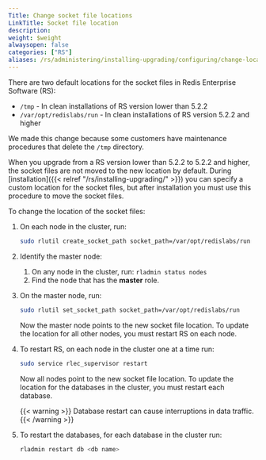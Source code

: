 ```yaml
---
Title: Change socket file locations
LinkTitle: Socket file location
description:
weight: $weight
alwaysopen: false
categories: ["RS"]
aliases: /rs/administering/installing-upgrading/configuring/change-location-socket-files/
---
```

There are two default locations for the socket files in Redis Enterprise Software (RS):

- `/tmp` - In clean installations of RS version lower than 5.2.2
- `/var/opt/redislabs/run` - In clean installations of RS version 5.2.2 and higher

We made this change because some customers have maintenance procedures that delete the
`/tmp` directory.

When you upgrade from a RS version lower than 5.2.2 to 5.2.2 and higher, the socket files
are not moved to the new location by default. During [installation]({{< relref
"/rs/installing-upgrading/" >}}) you can specify a custom location
for the socket files, but after installation you must use this procedure to move the socket files.

To change the location of the socket files:

1. On each node in the cluster, run:

    ```sh
    sudo rlutil create_socket_path socket_path=/var/opt/redislabs/run
    ```

1. Identify the master node:
    1. On any node in the cluster, run: `rladmin status nodes`
    1. Find the node that has the **master** role.
1. On the master node, run:

    ```sh
    sudo rlutil set_socket_path socket_path=/var/opt/redislabs/run
    ```

    Now the master node points to the new socket file location.
    To update the location for all other nodes, you must restart RS on each node.

1. To restart RS, on each node in the cluster one at a time run:

    ```sh
    sudo service rlec_supervisor restart
    ```

    Now all nodes point to the new socket file location.
    To update the location for the databases in the cluster, you must restart each database.

    {{< warning >}}
Database restart can cause interruptions in data traffic.
    {{< /warning >}}

1. To restart the databases, for each database in the cluster run:

    ```sh
    rladmin restart db <db name>
    ```
